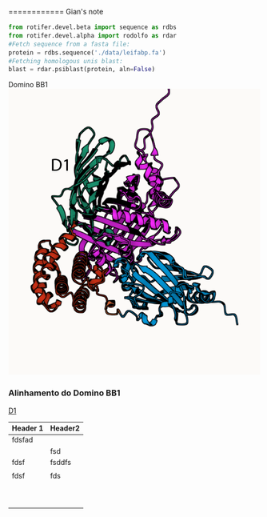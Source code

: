 ============
Gian's note
```python
from rotifer.devel.beta import sequence as rdbs
from rotifer.devel.alpha import rodolfo as rdar
#Fetch sequence from a fasta file:
protein = rdbs.sequence('./data/leifabp.fa')
#Fetching homologous unis blast:
blast = rdar.psiblast(protein, aln=False)
```


Domino BB1
![D1](./BB1.png)
### Alinhamento do Domino BB1
[D1](../data/BB1.html)


|    Header 1    |      Header2  |
| ---    | ---    |
| fdsfad |        |
|        | fsd    |
| fdsf   | fsddfs |
|        |        |
| fdsf   | fds    |
|        |        |
|        |        |
|        |        |
|        |        |
|        |        |
|        |        |
|        |        |
|        |        |
|        |        |
|        |        |
